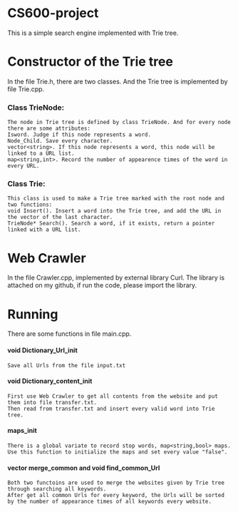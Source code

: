 # CS600-project
  This is a simple search engine implemented with Trie tree.
# Constructor of the Trie tree
  In the file Trie.h, there are two classes. And the Trie tree is implemented by file Trie.cpp.
### Class TrieNode:
    The node in Trie tree is defined by class TrieNode. And for every node there are some attributes: 
    Isword. Judge if this node represents a word. 
    Node_Child. Save every character. 
    vector<string>. If this node represents a word, this node will be linked to a URL list. 
    map<string,int>. Record the number of appearence times of the word in every URL. 
### Class Trie:
    This class is used to make a Trie tree marked with the root node and two functions:
    void Insert(). Insert a word into the Trie tree, and add the URL in the vector of the last character.
    TrieNode* Search(). Search a word, if it exists, return a pointer linked with a URL list.
# Web Crawler
  In the file Crawler.cpp, implemented by external library Curl. The library is attached on my github, if run the code, please   import the library.
# Running
  There are some functions in file main.cpp.
#### void Dictionary_Url_init
    Save all Urls from the file input.txt 
#### void Dictionary_content_init
    First use Web Crawler to get all contents from the website and put them into file transfer.txt.
    Then read from transfer.txt and insert every valid word into Trie tree.
#### maps_init
    There is a global variate to record stop words, map<string,bool> maps.
    Use this function to initialize the maps and set every value "false".
#### vector<string> merge_common and void find_common_Url
    Both two functoins are used to merge the websites given by Trie tree through searching all keywords.
    After get all common Urls for every keyword, the Urls will be sorted by the number of appearance times of all keywords every website.
